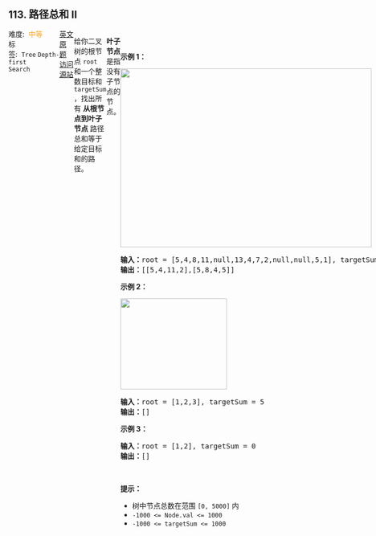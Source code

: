 <div style="font-size: 20px; margin-bottom: 15px; font-weight: bold;">113. 路径总和 II</div>
<div style="display: flex; font-size: 14px; justify-content: space-between;"><div><span style="margin-right: 30px;">难度:&nbsp;&nbsp;<label style="color: rgb(255, 161, 25);">中等</label></span><span style="margin-right: 30px;">标签:&nbsp;&nbsp;<code>Tree</code>&nbsp;<code>Depth-first Search</code></span></div><div><span style="margin-right: 15px;"><a href="https://leetcode.com/problems/path-sum-ii/">英文原题</a></span><span><a href="https://leetcode-cn.com/problems/path-sum-ii/">访问源站</a></span></div>
<hr style="height: 1px; margin: 1em 0px;" />
<p>给你二叉树的根节点 <code>root</code> 和一个整数目标和 <code>targetSum</code> ，找出所有 <strong>从根节点到叶子节点</strong> 路径总和等于给定目标和的路径。</p>

<p><strong>叶子节点</strong> 是指没有子节点的节点。</p>

<div class="original__bRMd">
<div>
<p> </p>

<p><strong>示例 1：</strong></p>
<img alt="" src="https://assets.leetcode.com/uploads/2021/01/18/pathsumii1.jpg" style="width: 500px; height: 356px;" />
<pre>
<strong>输入：</strong>root = [5,4,8,11,null,13,4,7,2,null,null,5,1], targetSum = 22
<strong>输出：</strong>[[5,4,11,2],[5,8,4,5]]
</pre>

<p><strong>示例 2：</strong></p>
<img alt="" src="https://assets.leetcode.com/uploads/2021/01/18/pathsum2.jpg" style="width: 212px; height: 181px;" />
<pre>
<strong>输入：</strong>root = [1,2,3], targetSum = 5
<strong>输出：</strong>[]
</pre>

<p><strong>示例 3：</strong></p>

<pre>
<strong>输入：</strong>root = [1,2], targetSum = 0
<strong>输出：</strong>[]
</pre>

<p> </p>

<p><strong>提示：</strong></p>

<ul>
	<li>树中节点总数在范围 <code>[0, 5000]</code> 内</li>
	<li><code>-1000 &lt;= Node.val &lt;= 1000</code></li>
	<li><code>-1000 &lt;= targetSum &lt;= 1000</code></li>
</ul>
</div>
</div>

<hr style="height: 1px; margin: 1em 0px;" />
<strong>第1次解答</strong>
```javascript
/**
 * Definition for a binary tree node.
 * function TreeNode(val) {
 *     this.val = val;
 *     this.left = this.right = null;
 * }
 */

/**
 *
 * @param {TreeNode} root 根结点
 * @param {number} sum 需要计算的总数
 * @param {number[][]} results 全量符合要求的路径集合
 * @param {number[]} pathList 当前计算中的路径集合
 */
const getPath = (root, sum, results, pathList) => {
  // 如果根结点为空，则直接没有路径
  if (root == null) {
    return [];
  }
  // 记录一下当前走到的路径，[...前序路径，当前结点值]
  pathList = [...pathList, root.val];
  // 如果当前结点是叶子结点，且当前结点的值 === 需要的总数，就直接将当前路径推送到全量路径中
  if (root.left === null && root.right === null && root.val === sum) {
    results.push(pathList);
  }
  // 如果当前结点不是叶子结点，就继续往下找，此时 sum 为去掉当前结点值之后的总数
  getPath(root.left, sum - root.val, results, pathList);
  getPath(root.right, sum - root.val, results, pathList);
};

/**
 * @param {TreeNode} root
 * @param {number} sum
 * @return {number[][]}
 */
var pathSum = function (root, sum) {
  const results = [];
  getPath(root, sum, results, []);
  return results;
};
```